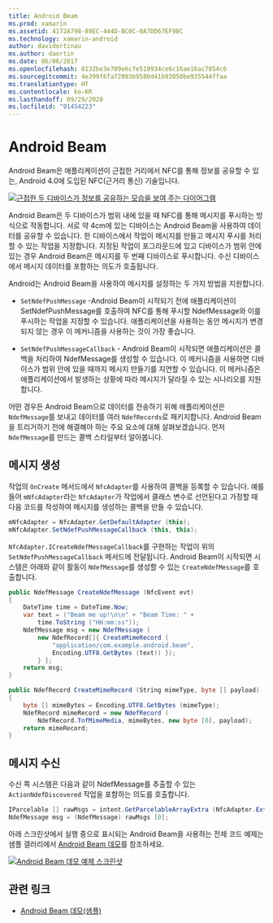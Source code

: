 ```yaml
---
title: Android Beam
ms.prod: xamarin
ms.assetid: 4172A798-89EC-444D-BC0C-0A7DD67EF98C
ms.technology: xamarin-android
author: davidortinau
ms.author: daortin
ms.date: 06/06/2017
ms.openlocfilehash: 8132be3e709e6cfe519934ce6c16ae16ac7054c6
ms.sourcegitcommit: 4e399f6fa72993b9580d41b93050be935544ffaa
ms.translationtype: HT
ms.contentlocale: ko-KR
ms.lasthandoff: 09/29/2020
ms.locfileid: "91454223"
---
```

# <a name="android-beam"></a>Android Beam

Android Beam은 애플리케이션이 근접한 거리에서 NFC를 통해 정보를 공유할 수 있는, Android 4.0에 도입된 NFC(근거리 통신) 기술입니다.

[![근접한 두 디바이스가 정보를 공유하는 모습을 보여 주는 다이어그램](android-beam-images/androidbeam.png)](android-beam-images/androidbeam.png#lightbox)

Android Beam은 두 디바이스가 범위 내에 있을 때 NFC를 통해 메시지를 푸시하는 방식으로 작동합니다. 서로 약 4cm에 있는 디바이스는 Android Beam을 사용하여 데이터를 공유할 수 있습니다. 한 디바이스에서 작업이 메시지를 만들고 메시지 푸시를 처리할 수 있는 작업을 지정합니다. 지정된 작업이 포그라운드에 있고 디바이스가 범위 안에 있는 경우 Android Beam은 메시지를 두 번째 디바이스로 푸시합니다. 수신 디바이스에서 메시지 데이터를 포함하는 의도가 호출됩니다.

Android는 Android Beam을 사용하여 메시지를 설정하는 두 가지 방법을 지원합니다.

- `SetNdefPushMessage` -Android Beam이 시작되기 전에 애플리케이션이 SetNdefPushMessage를 호출하여 NFC를 통해 푸시할 NdefMessage와 이를 푸시하는 작업을 지정할 수 있습니다. 애플리케이션을 사용하는 동안 메시지가 변경되지 않는 경우 이 메커니즘을 사용하는 것이 가장 좋습니다.

- `SetNdefPushMessageCallback` - Android Beam이 시작되면 애플리케이션은 콜백을 처리하여 NdefMessage를 생성할 수 있습니다. 이 메커니즘을 사용하면 디바이스가 범위 안에 있을 때까지 메시지 만들기를 지연할 수 있습니다. 이 메커니즘은 애플리케이션에서 발생하는 상황에 따라 메시지가 달라질 수 있는 시나리오를 지원합니다.

어떤 경우든 Android Beam으로 데이터를 전송하기 위해 애플리케이션은 `NdefMessage`를 보내고 데이터를 여러 `NdefRecords`로 패키지합니다. Android Beam을 트리거하기 전에 해결해야 하는 주요 요소에 대해 살펴보겠습니다. 먼저 `NdefMessage`를 만드는 콜백 스타일부터 알아봅니다.

## <a name="creating-a-message"></a>메시지 생성

작업의 `OnCreate` 메서드에서 `NfcAdapter`를 사용하여 콜백을 등록할 수 있습니다. 예를 들어 `mNfcAdapter`라는 `NfcAdapter`가 작업에서 클래스 변수로 선언된다고 가정할 때 다음 코드를 작성하여 메시지를 생성하는 콜백을 만들 수 있습니다.

```csharp
mNfcAdapter = NfcAdapter.GetDefaultAdapter (this);
mNfcAdapter.SetNdefPushMessageCallback (this, this);
```

`NfcAdapter.ICreateNdefMessageCallback`를 구현하는 작업이 위의 `SetNdefPushMessageCallback` 메서드에 전달됩니다. Android Beam이 시작되면 시스템은 아래와 같이 활동이 `NdefMessage`를 생성할 수 있는 `CreateNdefMessage`를 호출합니다.

```csharp
public NdefMessage CreateNdefMessage (NfcEvent evt)
{
    DateTime time = DateTime.Now;
    var text = ("Beam me up!\n\n" + "Beam Time: " +
        time.ToString ("HH:mm:ss"));
    NdefMessage msg = new NdefMessage (
        new NdefRecord[]{ CreateMimeRecord (
            "application/com.example.android.beam",
            Encoding.UTF8.GetBytes (text)) });
        } };
    return msg;
}

public NdefRecord CreateMimeRecord (String mimeType, byte [] payload)
{
    byte [] mimeBytes = Encoding.UTF8.GetBytes (mimeType);
    NdefRecord mimeRecord = new NdefRecord (
        NdefRecord.TnfMimeMedia, mimeBytes, new byte [0], payload);
    return mimeRecord;
}
```

## <a name="receiving-a-message"></a>메시지 수신

수신 쪽 시스템은 다음과 같이 NdefMessage를 추출할 수 있는 `ActionNdefDiscovered` 작업을 포함하는 의도를 호출합니다.

```csharp
IParcelable [] rawMsgs = intent.GetParcelableArrayExtra (NfcAdapter.ExtraNdefMessages);
NdefMessage msg = (NdefMessage) rawMsgs [0];
```

아래 스크린샷에서 실행 중으로 표시되는 Android Beam을 사용하는 전체 코드 예제는 샘플 갤러리에서 [Android Beam 데모](/samples/xamarin/monodroid-samples/androidbeamdemo)를 참조하세요.

[![Android Beam 데모 예제 스크린샷](android-beam-images/24.png)](android-beam-images/24.png#lightbox)

## <a name="related-links"></a>관련 링크

- [Android Beam 데모(샘플)](/samples/xamarin/monodroid-samples/androidbeamdemo)